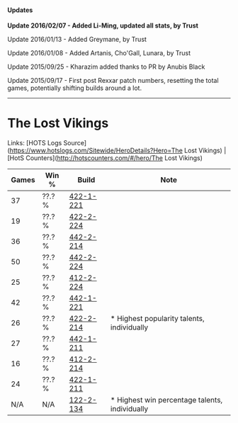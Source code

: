 #### Updates
**Update 2016/02/07 - Added Li-Ming, updated all stats, by Trust**

Update 2016/01/13 - Added Greymane, by Trust

Update 2016/01/08 - Added Artanis, Cho'Gall, Lunara, by Trust

Update 2015/09/25 - Kharazim added thanks to PR by Anubis Black

Update 2015/09/17 - First post Rexxar patch numbers, resetting the total games, potentially shifting builds around a lot.

***

# The Lost Vikings

Links: [HOTS Logs Source](https://www.hotslogs.com/Sitewide/HeroDetails?Hero=The Lost Vikings) | [HotS Counters](http://hotscounters.com/#/hero/The Lost Vikings)

Games  | Win %  | Build     | Note
-----  | -----  | -----     | ----
37     | ??.? % | [422-1-221](http://www.heroesfire.com/hots/talent-calculator/the-lost-vikings#sF-b) | 
19     | ??.? % | [422-2-224](http://www.heroesfire.com/hots/talent-calculator/the-lost-vikings#sGEG) | 
36     | ??.? % | [442-2-214](http://www.heroesfire.com/hots/talent-calculator/the-lost-vikings#t136) | 
50     | ??.? % | [442-2-224](http://www.heroesfire.com/hots/talent-calculator/the-lost-vikings#t13G) | 
25     | ??.? % | [412-2-224](http://www.heroesfire.com/hots/talent-calculator/the-lost-vikings#rtpm) | 
42     | ??.? % | [442-1-221](http://www.heroesfire.com/hots/talent-calculator/the-lost-vikings#t0pb) | 
26     | ??.? % | [422-2-214](http://www.heroesfire.com/hots/talent-calculator/the-lost-vikings#sGE6) | * Highest popularity talents, individually
27     | ??.? % | [442-1-211](http://www.heroesfire.com/hots/talent-calculator/the-lost-vikings#t0pR) | 
16     | ??.? % | [412-2-214](http://www.heroesfire.com/hots/talent-calculator/the-lost-vikings#rtpc) | 
24     | ??.? % | [422-1-211](http://www.heroesfire.com/hots/talent-calculator/the-lost-vikings#sF-R) | 
N/A    | N/A    | [122-2-134](http://www.heroesfire.com/hots/talent-calculator/the-lost-vikings#gpns) | * Highest win percentage talents, individually
